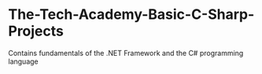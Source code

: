 # The-Tech-Academy-Basic-C-Sharp-Projects
Contains fundamentals of the .NET Framework and the C# programming language
